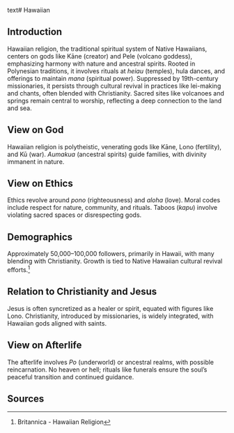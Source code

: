 text# Hawaiian
## Introduction
Hawaiian religion, the traditional spiritual system of Native Hawaiians, centers on gods like Kāne (creator) and Pele (volcano goddess), emphasizing harmony with nature and ancestral spirits. Rooted in Polynesian traditions, it involves rituals at *heiau* (temples), hula dances, and offerings to maintain *mana* (spiritual power). Suppressed by 19th-century missionaries, it persists through cultural revival in practices like lei-making and chants, often blended with Christianity. Sacred sites like volcanoes and springs remain central to worship, reflecting a deep connection to the land and sea.
## View on God
Hawaiian religion is polytheistic, venerating gods like Kāne, Lono (fertility), and Kū (war). *Aumakua* (ancestral spirits) guide families, with divinity immanent in nature.
## View on Ethics
Ethics revolve around *pono* (righteousness) and *aloha* (love). Moral codes include respect for nature, community, and rituals. Taboos (*kapu*) involve violating sacred spaces or disrespecting gods.
## Demographics
Approximately 50,000–100,000 followers, primarily in Hawaii, with many blending with Christianity. Growth is tied to Native Hawaiian cultural revival efforts.[^1]
## Relation to Christianity and Jesus
Jesus is often syncretized as a healer or spirit, equated with figures like Lono. Christianity, introduced by missionaries, is widely integrated, with Hawaiian gods aligned with saints.
## View on Afterlife
The afterlife involves *Po* (underworld) or ancestral realms, with possible reincarnation. No heaven or hell; rituals like funerals ensure the soul’s peaceful transition and continued guidance.
## Sources
[^1]: Britannica - Hawaiian Religion[](https://www.britannica.com/topic/Hawaiian-religion)
[^2]: JSTOR - Hawaiian Ethics[](https://www.jstor.org/stable/3260949)
[^3]: World Religion Database - Hawaiian Religion[](https://www.worldreligiondatabase.org)
[^4]: Wikipedia - Hawaiian Religion and Christianity[](https://en.wikipedia.org/wiki/Hawaiian_religion#Christianity)
[^5]: Wikipedia - Hawaiian Religion Afterlife[](https://en.wikipedia.org/wiki/Hawaiian_religion#Afterlife)
